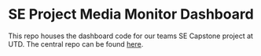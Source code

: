 # SE Project Media Monitor Dashboard

This repo houses the dashboard code for our teams SE Capstone project at UTD. The central repo can be found [here](https://github.com/conniebc/SE4485).

